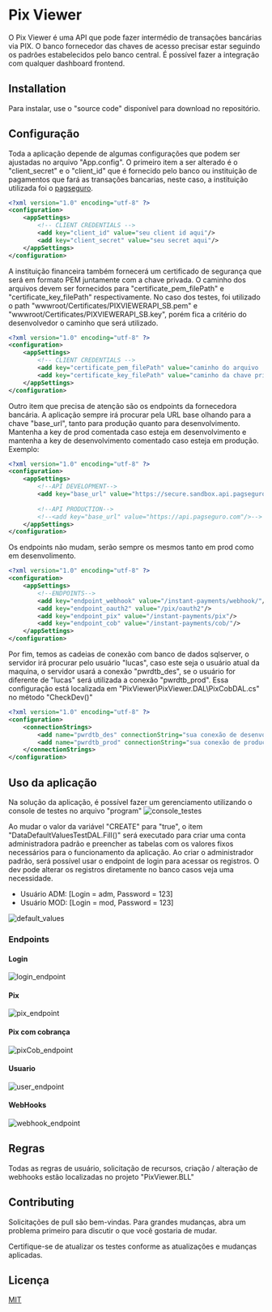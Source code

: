 # Pix Viewer

O Pix Viewer é uma API que pode fazer intermédio de transações bancárias via PIX. O banco fornecedor das chaves de acesso precisar estar seguindo os padrões estabelecidos pelo banco central. É possível fazer a integração com qualquer dashboard frontend.

## Installation
Para instalar, use o "source code" disponível para download no repositório.

## Configuração
Toda a aplicação depende de algumas configurações que podem ser ajustadas no arquivo "App.config". O primeiro item a ser alterado é o "client_secret" e o "client_id" que é fornecido pelo banco ou instituição de pagamentos que fará as transações bancarias, neste caso, a instituição utilizada foi o [pagseguro](https://app.pipefy.com/public/form/2e56YZLK).
```xml
<?xml version="1.0" encoding="utf-8" ?>
<configuration>
	<appSettings>
		<!-- CLIENT CREDENTIALS -->
		<add key="client_id" value="seu client id aqui"/>
		<add key="client_secret" value="seu secret aqui"/>
	</appSettings>
</configuration>
```
A instituição financeira também fornecerá um certificado de segurança que será em formato PEM juntamente com a chave privada. O caminho dos arquivos devem ser fornecidos para "certificate_pem_filePath" e "certificate_key_filePath" respectivamente. No caso dos testes, foi utilizado o path "wwwroot/Certificates/PIXVIEWERAPI_SB.pem" e "wwwroot/Certificates/PIXVIEWERAPI_SB.key", porém fica a critério do desenvolvedor o caminho que será utilizado.
```xml
<?xml version="1.0" encoding="utf-8" ?>
<configuration>
	<appSettings>
		<!-- CLIENT CREDENTIALS -->
		<add key="certificate_pem_filePath" value="caminho do arquivo .pem aqui"/>
		<add key="certificate_key_filePath" value="caminho da chave privada aqui"/>
	</appSettings>
</configuration>

```
Outro item que precisa de atenção são os endpoints da fornecedora bancária. A aplicação sempre irá procurar pela URL base olhando para a chave "base_url",  tanto para produção quanto para desenvolvimento. Mantenha a key de prod comentada caso esteja em desenvolvimento e mantenha a key de desenvolvimento comentado caso esteja em produção. Exemplo: 
```xml
<?xml version="1.0" encoding="utf-8" ?>
<configuration>
	<appSettings>
		<!--API DEVELOPMENT-->
		<add key="base_url" value="https://secure.sandbox.api.pagseguro.com"/>
		
		<!--API PRODUCTION-->
		<!--<add key="base_url" value="https://api.pagseguro.com"/>-->
	</appSettings>
</configuration>
```
Os endpoints não mudam, serão sempre os mesmos tanto em prod como em desenvolimento.

```xml
<?xml version="1.0" encoding="utf-8" ?>
<configuration>
	<appSettings>
		<!--ENDPOINTS-->
		<add key="endpoint_webhook" value="/instant-payments/webhook/"/>
		<add key="endpoint_oauth2" value="/pix/oauth2"/>
		<add key="endpoint_pix" value="/instant-payments/pix"/>
		<add key="endpoint_cob" value="/instant-payments/cob/"/>
	</appSettings>
</configuration>
```
Por fim, temos as cadeias de conexão com banco de dados sqlserver, o servidor irá procurar pelo usuário "lucas", caso este seja o usuário atual da maquina, o servidor usará a conexão "pwrdtb_des",  se o usuário for diferente de "lucas" será utilizada a conexão "pwrdtb_prod". Essa configuração está localizada em "PixViewer\PixViewer.DAL\PixCobDAL.cs" no método "CheckDev()"
```xml
<?xml version="1.0" encoding="utf-8" ?>
<configuration>
	<connectionStrings>
		<add name="pwrdtb_des" connectionString="sua conexão de desenvolvimento sqlserver aqui"/>
		<add name="pwrdtb_prod" connectionString="sua conexão de produção sqlserver aqui"/>
	</connectionStrings>
</configuration>

```

## Uso da aplicação
Na solução da aplicação, é possível fazer um gerenciamento utilizando o console de testes no arquivo "program" ![console_testes](readme_images/ConsoleTeste.png)

Ao mudar o valor da variável "CREATE" para "true", o item "DataDefaultValuesTestDAL.Fill()" será executado para criar uma conta administradora padrão e preencher as tabelas com os valores fixos necessários para o funcionamento da aplicação. Ao criar o administrador padrão, será possível usar o endpoint de login para acessar os registros. O dev pode alterar os registros diretamente no banco casos veja uma necessidade.
- Usuário ADM: [Login = adm, Password = 123]
- Usuário MOD: [Login = mod, Password = 123]

![default_values](readme_images/DefaultValuesFill.png)

### Endpoints
#### Login
![login_endpoint](readme_images/Login.png)

#### Pix
![pix_endpoint](readme_images/Pix.png)

#### Pix com cobrança
![pixCob_endpoint](readme_images/PixCob.png)

#### Usuario
![user_endpoint](readme_images/User.png)

#### WebHooks
![webhook_endpoint](readme_images/webhook.png)
## Regras
Todas as regras de usuário, solicitação de recursos, criação / alteração de webhooks estão localizadas no projeto "PixViewer.BLL"

## Contributing
Solicitações de pull são bem-vindas. Para grandes mudanças, abra um problema primeiro para discutir o que você gostaria de mudar.

Certifique-se de atualizar os testes conforme as atualizações e mudanças aplicadas.

## Licença
[MIT](https://choosealicense.com/licenses/mit/)